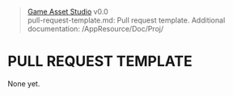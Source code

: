 > [Game Asset Studio](https://github-account/game-asset-studio) v0.0<br>
> pull-request-template.md: Pull request template.
> Additional documentation: /AppResource/Doc/Proj/
# PULL REQUEST TEMPLATE

None yet.